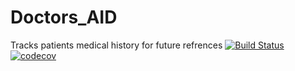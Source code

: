 # Doctors_AID

Tracks patients medical history for future refrences
[![Build Status](https://travis-ci.com/baloB99/Doctors_AID.svg?branch=master)](https://travis-ci.com/baloB99/Doctors_AID)
[![codecov](https://codecov.io/gh/Phindulo60/Doctors_AID/branch/master/graph/badge.svg)](https://codecov.io/gh/Phindulo60/Doctors_AID)
